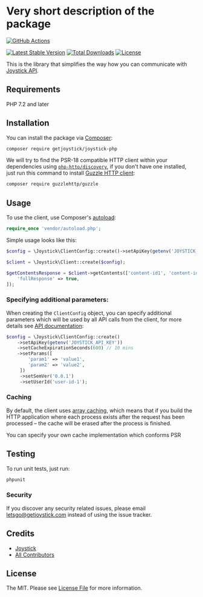 # Very short description of the package

[![GitHub Actions](https://github.com/getjoystick/joystick-php/actions/workflows/main.yml/badge.svg)](<(https://github.com/getjoystick/joystick-php/actions?query=branch%3Amaster)>)

[![Latest Stable Version](https://poser.pugx.org/getjoystick/joystick-php/v/stable.svg)](https://packagist.org/packages/getjoystick/joystick-php)
[![Total Downloads](https://poser.pugx.org/getjoystick/joystick-php/downloads.svg)](https://packagist.org/packages/getjoystick/joystick-php)
[![License](https://poser.pugx.org/getjoystick/joystick-php/license.svg)](https://packagist.org/packages/getjoystick/joystick-php)

This is the library that simplifies the way how you can communicate with [Joystick API](https://docs.getjoystick.com/).

## Requirements

PHP 7.2 and later

## Installation

You can install the package via [Composer](http://getcomposer.org/):

```bash
composer require getjoystick/joystick-php
```

We will try to find the PSR-18 compatible HTTP client within your dependencies using
[`php-http/discovery`](https://docs.php-http.org/en/latest/discovery.html), if you don't have one
installed, just run this command to install
[Guzzle HTTP client](https://docs.guzzlephp.org/en/stable/):

```bash
composer require guzzlehttp/guzzle
```

## Usage

To use the client, use Composer's [autoload](https://getcomposer.org/doc/01-basic-usage.md#autoloading):

```php
require_once 'vendor/autoload.php';
```

Simple usage looks like this:

```php
$config = \Joystick\ClientConfig::create()->setApiKey(getenv('JOYSTICK_API_KEY'));

$client = \Joystick\Client::create($config);

$getContentsResponse = $client->getContents(['content-id1', 'content-id2'], [
    'fullResponse' => true,
]);
```

### Specifying additional parameters:

When creating the `ClientConfig` object, you can specify additional parameters which will be used
by all API calls from the client, for more details see 
[API documentation](https://docs.getjoystick.com/api-reference/):

```php
$config = \Joystick\ClientConfig::create()
    ->setApiKey(getenv('JOYSTICK_API_KEY'))
    ->setCacheExpirationSeconds(600) // 10 mins
    ->setParams([
        'param1' => 'value1',
        'param2' => 'value2',
     ])
     ->setSemVer('0.0.1')
     ->setUserId('user-id-1');
```

### Caching 

By default, the client uses [array caching](https://packagist.org/packages/cache/array-adapter),
which means that if you build the HTTP application where each process exists after the request 
has been processed – the cache will be erased after the process is finished.

You can specify your own cache implementation which conforms PSR

## Testing

To run unit tests, just run:
```bash
phpunit
```

### Security

If you discover any security related issues, please email [letsgo@getjoystick.com](letsgo@getjoystick.com) 
instead of using the issue tracker.

## Credits

- [Joystick](https://github.com/getjoystick)
- [All Contributors](../../contributors)

## License

The MIT. Please see [License File](LICENSE.md) for more information.
